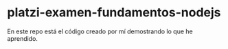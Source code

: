 # platzi-examen-fundamentos-nodejs
En este repo está el código creado por mí demostrando lo que he aprendido.

